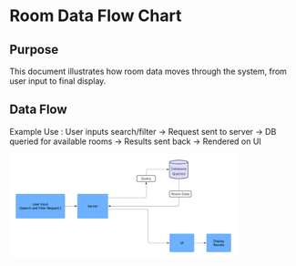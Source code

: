 # Room Data Flow Chart

## Purpose
This document illustrates how room data moves through the system, from user input to final display.
## 
## Data Flow
Example Use : User inputs search/filter → Request sent to server → DB queried for available rooms → Results sent back → Rendered on UI

<img src="./DataFlowchart.png" alt="Data Flow Chart" width="400"/>

